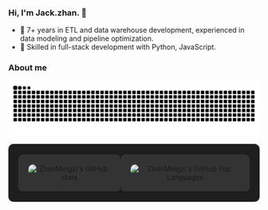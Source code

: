 ### Hi, I'm Jack.zhan. 👋

- 🔭 7+ years in ETL and data warehouse development, experienced in data modeling and pipeline optimization.
- 🌱 Skilled in full-stack development with Python, JavaScript. 
  
### About me

<picture>
  <source media="(prefers-color-scheme: dark)" srcset="https://raw.githubusercontent.com/ZhanMingzi/ZhanMingzi/output/github-contribution-grid-snake-dark.svg">
  <source media="(prefers-color-scheme: light)" srcset="https://raw.githubusercontent.com/ZhanMingzi/ZhanMingzi/output/github-contribution-grid-snake.svg">
  <img alt="github contribution grid snake animation" src="https://raw.githubusercontent.com/ZhanMingzi/ZhanMingzi/output/github-contribution-grid-snake.svg">
</picture>

<!-- Css Support -->
<table style="width: 100%; background-color: #1e1e1e; padding: 20px; border-spacing: 10px; border-radius: 10px; text-align: center;">
  <tr>
    <!-- G1 -->
    <td style="padding: 20px; background-color: #333; border-radius: 10px;">
      <img src="https://github-readme-stats.vercel.app/api?username=ZhanMingzi&count_private=true&show_icons=true&theme=transparent&hide_border=true" alt="ZhanMingzi's GitHub stats" style="border-radius: 10px;">
    </td>
    <!-- G2 -->
    <td style="padding: 20px; background-color: #333; border-radius: 10px;">
      <img src="https://github-readme-stats.vercel.app/api/top-langs/?username=ZhanMingzi&count_private=true&show_icons=true&theme=transparent&hide_border=true" alt="ZhanMingzi's GitHub Top Languages" style="border-radius: 10px;">
    </td>
  </tr>
</table>







